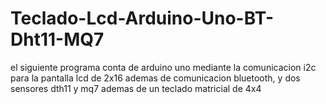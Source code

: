 # Teclado-Lcd-Arduino-Uno-BT-Dht11-MQ7
el siguiente programa conta de arduino uno mediante la comunicacion i2c para la pantalla lcd de 2x16 ademas de comunicacion bluetooth, y dos sensores dth11 y mq7 ademas de un teclado matricial de 4x4
